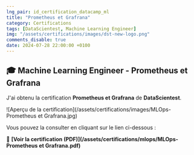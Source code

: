 ```yaml
---
lng_pair: id_certification_datacamp_ml
title: "Prometheus et Grafrana"
category: Certifications
tags: [DataScientest, Machine Learning Engineer]
img: "/assets/certifications/images/dst-new-logo.png"
comments_disable: true
date: 2024-07-28 22:00:00 +0100
---
```


## 🎓 Machine Learning Engineer - Prometheus et Grafrana

J'ai obtenu la certification **Prometheus et Grafrana** de **DataScientest**.

![Aperçu de la certification](/assets/certifications/images/MLOps-Prometheus et Grafrana.jpg)  

Vous pouvez la consulter en cliquant sur le lien ci-dessous :

📜 **[Voir la certification (PDF)](/assets/certifications/mlops/MLOps-Prometheus et Grafrana.pdf)** 
